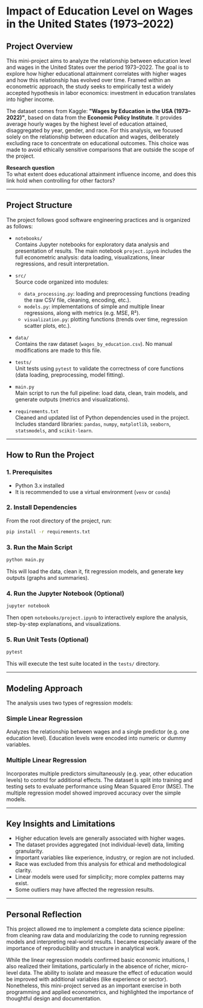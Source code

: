 # Impact of Education Level on Wages in the United States (1973–2022)

## Project Overview

This mini-project aims to analyze the relationship between education level and wages in the United States over the period 1973–2022. The goal is to explore how higher educational attainment correlates with higher wages and how this relationship has evolved over time. Framed within an econometric approach, the study seeks to empirically test a widely accepted hypothesis in labor economics: investment in education translates into higher income.

The dataset comes from Kaggle: **"Wages by Education in the USA (1973–2022)"**, based on data from the **Economic Policy Institute**. It provides average hourly wages by the highest level of education attained, disaggregated by year, gender, and race. For this analysis, we focused solely on the relationship between education and wages, deliberately excluding race to concentrate on educational outcomes. This choice was made to avoid ethically sensitive comparisons that are outside the scope of the project.

**Research question**  
To what extent does educational attainment influence income, and does this link hold when controlling for other factors?

---

## Project Structure

The project follows good software engineering practices and is organized as follows:

- `notebooks/`  
  Contains Jupyter notebooks for exploratory data analysis and presentation of results. The main notebook `project.ipynb` includes the full econometric analysis: data loading, visualizations, linear regressions, and result interpretation.

- `src/`  
  Source code organized into modules:
  - `data_processing.py`: loading and preprocessing functions (reading the raw CSV file, cleaning, encoding, etc.).
  - `models.py`: implementations of simple and multiple linear regressions, along with metrics (e.g. MSE, R²).
  - `visualization.py`: plotting functions (trends over time, regression scatter plots, etc.).

- `data/`  
  Contains the raw dataset (`wages_by_education.csv`). No manual modifications are made to this file.

- `tests/`  
  Unit tests using `pytest` to validate the correctness of core functions (data loading, preprocessing, model fitting).

- `main.py`  
  Main script to run the full pipeline: load data, clean, train models, and generate outputs (metrics and visualizations).

- `requirements.txt`  
  Cleaned and updated list of Python dependencies used in the project. Includes standard libraries: `pandas`, `numpy`, `matplotlib`, `seaborn`, `statsmodels`, and `scikit-learn`.

---

## How to Run the Project

### 1. Prerequisites

- Python 3.x installed  
- It is recommended to use a virtual environment (`venv` or `conda`)

### 2. Install Dependencies

From the root directory of the project, run:

```bash
pip install -r requirements.txt
```

### 3. Run the Main Script

```bash
python main.py
```

This will load the data, clean it, fit regression models, and generate key outputs (graphs and summaries).

### 4. Run the Jupyter Notebook (Optional)

```bash
jupyter notebook
```

Then open `notebooks/project.ipynb` to interactively explore the analysis, step-by-step explanations, and visualizations.

### 5. Run Unit Tests (Optional)

```bash
pytest
```

This will execute the test suite located in the `tests/` directory.

---

## Modeling Approach

The analysis uses two types of regression models:

### Simple Linear Regression

Analyzes the relationship between wages and a single predictor (e.g. one education level). Education levels were encoded into numeric or dummy variables.

### Multiple Linear Regression

Incorporates multiple predictors simultaneously (e.g. year, other education levels) to control for additional effects. The dataset is split into training and testing sets to evaluate performance using Mean Squared Error (MSE). The multiple regression model showed improved accuracy over the simple models.

---

## Key Insights and Limitations

- Higher education levels are generally associated with higher wages.
- The dataset provides aggregated (not individual-level) data, limiting granularity.
- Important variables like experience, industry, or region are not included.
- Race was excluded from this analysis for ethical and methodological clarity.
- Linear models were used for simplicity; more complex patterns may exist.
- Some outliers may have affected the regression results.

---

## Personal Reflection

This project allowed me to implement a complete data science pipeline: from cleaning raw data and modularizing the code to running regression models and interpreting real-world results. I became especially aware of the importance of reproducibility and structure in analytical work.

While the linear regression models confirmed basic economic intuitions, I also realized their limitations, particularly in the absence of richer, micro-level data. The ability to isolate and measure the effect of education would be improved with additional variables (like experience or sector). Nonetheless, this mini-project served as an important exercise in both programming and applied econometrics, and highlighted the importance of thoughtful design and documentation.


